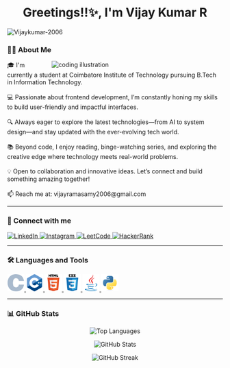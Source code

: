 <h1 align="center">Greetings!!✨, I'm Vijay Kumar R</h1>

<p align="left">
  <img src="https://komarev.com/ghpvc/?username=Vijaykumar-2006&label=Profile%20views&color=0e75b6&style=flat" alt="Vijaykumar-2006" />
</p>

###

<h3 align="left">👨‍💻 About Me</h3>

<img align="right" width="400" src="https://raw.githubusercontent.com/Vijaykumar-2006/Vijaykumar-2006/main/assets/about-me.png" alt="coding illustration">

<p align="left">
🎓 I'm currently a student at Coimbatore Institute of Technology pursuing B.Tech in Information Technology.<br><br>
💻 Passionate about frontend development, I’m constantly honing my skills to build user-friendly and impactful interfaces.<br><br>
🔍 Always eager to explore the latest technologies—from AI to system design—and stay updated with the ever-evolving tech world.<br><br>
📚 Beyond code, I enjoy reading, binge-watching series, and exploring the creative edge where technology meets real-world problems.<br><br>
💡 Open to collaboration and innovative ideas. Let’s connect and build something amazing together!<br><br>
📫 Reach me at: vijayramasamy2006@gmail.com
</p>

---

<h3 align="left">🔗 Connect with me</h3>

<p align="left">
  <a href="https://www.linkedin.com/in/vijay-kumar-r-/" target="_blank">
    <img src="https://raw.githubusercontent.com/rahuldkjain/github-profile-readme-generator/master/src/images/icons/Social/linked-in-alt.svg" alt="LinkedIn" height="30" width="40" />
  </a>
  <a href="https://www.instagram.com/_vijay_kumar_017/" target="_blank">
    <img src="https://raw.githubusercontent.com/rahuldkjain/github-profile-readme-generator/master/src/images/icons/Social/instagram.svg" alt="Instagram" height="30" width="40" />
  </a>
  <a href="https://leetcode.com/u/Vijaykumar-R/" target="_blank">
    <img src="https://cdn.jsdelivr.net/npm/simple-icons@v3/icons/leetcode.svg" alt="LeetCode" height="30" width="40" />
  </a>
  <a href="https://www.hackerrank.com/profile/h71762307058" target="_blank">
    <img src="https://cdn.jsdelivr.net/npm/simple-icons@v3/icons/hackerrank.svg" alt="HackerRank" height="30" width="40" />
  </a>
</p>

---

<h3 align="left">🛠️ Languages and Tools</h3>

<p align="left">
  <a href="https://www.cprogramming.com/" target="_blank" rel="noreferrer">
    <img src="https://raw.githubusercontent.com/devicons/devicon/master/icons/c/c-original.svg" alt="C" width="40" height="40"/>
  </a>
  <a href="https://www.w3schools.com/cpp/" target="_blank" rel="noreferrer">
    <img src="https://raw.githubusercontent.com/devicons/devicon/master/icons/cplusplus/cplusplus-original.svg" alt="C++" width="40" height="40"/>
  </a>
  <a href="https://www.w3schools.com/html/" target="_blank" rel="noreferrer">
    <img src="https://raw.githubusercontent.com/devicons/devicon/master/icons/html5/html5-original-wordmark.svg" alt="HTML5" width="40" height="40"/>
  </a>
  <a href="https://www.w3schools.com/css/" target="_blank" rel="noreferrer">
    <img src="https://raw.githubusercontent.com/devicons/devicon/master/icons/css3/css3-original-wordmark.svg" alt="CSS3" width="40" height="40"/>
  </a>
  <a href="https://www.java.com" target="_blank" rel="noreferrer">
    <img src="https://raw.githubusercontent.com/devicons/devicon/master/icons/java/java-original.svg" alt="Java" width="40" height="40"/>
  </a>
  <a href="https://www.python.org" target="_blank" rel="noreferrer">
    <img src="https://raw.githubusercontent.com/devicons/devicon/master/icons/python/python-original.svg" alt="Python" width="40" height="40"/>
  </a>
</p>

---

<h3 align="left">📊 GitHub Stats</h3>

<p align="center">
  <img src="https://github-readme-stats.vercel.app/api/top-langs?username=Vijaykumar-2006&show_icons=true&locale=en&layout=compact" alt="Top Languages" />
</p>

<p align="center">
  <img src="https://github-readme-stats.vercel.app/api?username=Vijaykumar-2006&show_icons=true&locale=en" alt="GitHub Stats" />
</p>

<p align="center">
  <img src="https://github-readme-streak-stats.herokuapp.com/?user=Vijaykumar-2006" alt="GitHub Streak" />
</p>

